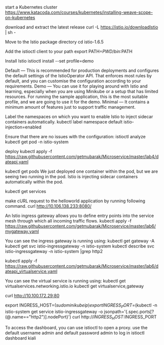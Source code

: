 start a Kubernetes cluster
https://www.katacoda.com/courses/kubernetes/installing-weave-scope-on-kubernetes

download and extract the latest release
curl -L https://istio.io/downloadIstio | sh -

Move to the Istio package directory
cd istio-1.6.5

Add the istioctl client to your path
export PATH=$PWD/bin:$PATH

Install Istio 
istioctl install --set profile=demo

Default — This is recommended for production deployments and configures the default settings of the IstioOperator API. That enforces most rules by default, and you can customise the configuration according to your requirements.
Demo — You can use it for playing around with Istio and learning, especially when you are using Minikube or a setup that has limited resources. For running the sample application, this is the most suitable profile, and we are going to use it for the demo.
Minimal — It contains a minimum amount of features just to support traffic management.

Label the namespaces on which you want to enable Istio to inject sidecar containers automatically. 
kubectl label namespace default istio-injection=enabled

Ensure that there are no issues with the configuration:
istioctl analyze
kubectl get pod -n istio-system

deploy
kubectl apply -f https://raw.githubusercontent.com/getmubarak/Microservice/master/lab4/dateapi.yaml

kubectl get pods
We just deployed one container within the pod, but we are seeing two running in the pod. Istio is injecting sidecar containers automatically within the pod. 

kubectl get services

make cURL request to the helloworld application by running following command.
curl http://10.106.138.233:8080/

An Istio ingress gateway allows you to define entry points into the service mesh through which all incoming traffic flows. 
kubectl apply -f https://raw.githubusercontent.com/getmubarak/Microservice/master/lab6/mygateway.yaml

You can see the ingress gateway is running using:
kubectl get gateway -A
kubectl get svc istio-ingressgateway -n istio-system
kubectl describe svc istio-ingressgateway -n istio-system |grep http2

kubectl apply -f https://raw.githubusercontent.com/getmubarak/Microservice/master/lab6/dateapi_virtualservice.yaml

You can see the virtual service is running using:
kubectl get virtualservices.networking.istio.io
kubectl get virtualservice,gateway

curl http://10.100.172.29:80
 
export INGRESS_HOST=$(sudo minikube ip)
export INGRESS_PORT=$(kubectl -n istio-system get service istio-ingressgateway -o jsonpath='{.spec.ports[?(@.name=="http2")].nodePort}')
curl http://$INGRESS_HOST:$INGRESS_PORT

To access the dashboard, you can use istioctl to open a proxy. use the default username admin and default password admin to log in
istioctl dashboard kiali

